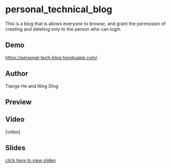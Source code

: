 # personal_technical_blog

This is a blog that is allows everyone to browse, and grant the permission of creating and deleting only to the person who can login.

## Demo

https://personal-tech-blog.herokuapp.com/ 

## Author

Tiange He and Ning Ding

## Preview


## Video

[video]

## Slides

[click here to view slides](https://docs.google.com/presentation/d/162K04na0nyRqeorpLRMq6q-2_rhpGrA3kGvZq7G785M/edit#slide=id.gbe3b3ef41f_2_11)

